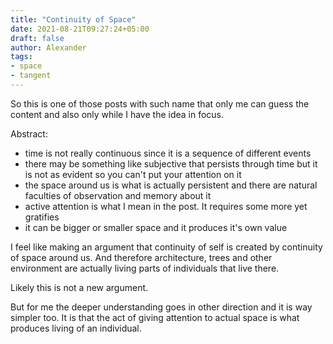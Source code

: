 ```yaml
---
title: "Continuity of Space"
date: 2021-08-21T09:27:24+05:00
draft: false
author: Alexander
tags:
- space
- tangent
---
```


So this is one of those posts with such name that only me can guess the content and also only while I have the idea in focus.

Abstract:
- time is not really continuous since it is a sequence of different events
- there may be something like subjective that persists through time but it is not as evident so you can't put your attention on it
- the space around us is what is actually persistent
  and there are natural faculties of observation and memory about it
- active attention is what I mean in the post. It requires some more yet gratifies
- it can be bigger or smaller space and it produces it's own value

I feel like making an argument that continuity of self is
created by continuity of space around us.
And therefore architecture, trees and other environment are actually living parts of individuals that live there.

Likely this is not a new argument.

But for me the deeper understanding goes in other direction and it is way simpler too.
It is that the act of giving attention to actual space is what produces living of an individual.
